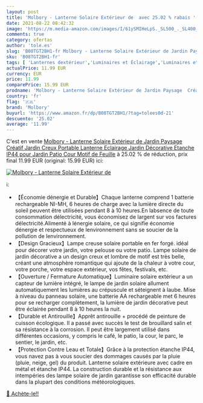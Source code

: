 ```yaml
---
layout: post
title: 'Molbory - Lanterne Solaire Extérieur de  avec 25.02 % rabais '
date: 2021-08-22 08:42:32
image: 'https://m.media-amazon.com/images/I/61ySMIHeLpS._SL500_._SL400_.jpg'
comments: true
category: ofertas
author: 'tole.es'
slug: 'B08TGT2BH1-fr Molbory - Lanterne Solaire Extérieur de Jardin Paysage...'
sku: 'B08TGT2BH1-fr'
tags: [ 'Lanternes dextérieur','Luminaires et Éclairage','Luminaires et éclairage','Luminaires extérieur','molbory', ]
actualPrice: 11.99 EUR
currency: EUR
price: 11.99
comparePrice: 15.99 EUR
prodname: 'Molbory - Lanterne Solaire Extérieur de Jardin Paysage  Créatif Jardin Creux Portable Lanterne Eclairage Jardin Décorative Etanche IP44 pour Jardin Patio Cour Motif de Feuille'
country: 'fr'
flag: '🇫🇷'
brand: 'Molbory'
buyurl: 'https://www.amazon.fr/dp/B08TGT2BH1/?tag=tolees0d-21'
descuento: '25.02'
average: '11.99'
---
```


C'est en vente [Molbory - Lanterne Solaire Extérieur de Jardin Paysage  Créatif Jardin Creux Portable Lanterne Eclairage Jardin Décorative Etanche IP44 pour Jardin Patio Cour Motif de Feuille](https://www.amazon.fr/dp/B08TGT2BH1/?tag=tolees0d-21)  à  25.02 % de réduction, prix final  11.99 EUR (original: 15.99 EUR) ici:

[![Molbory - Lanterne Solaire Extérieur de ](https://m.media-amazon.com/images/I/61ySMIHeLpS._SL500_._SL400_.jpg)](https://www.amazon.fr/dp/B08TGT2BH1/?tag=tolees0d-21)

ℹ️:

- 【Économie dénergie et Durable】Chaque lanterne comprend 1 batterie rechargeable NI-MH, 6 heures de charge avec la lumière directe du soleil peuvent être utilisées pendant 8 à 10 heures.En labsence de toute consommation délectricité, vous économisez de largent sur vos factures délectricité.Alimenté à lénergie solaire, ce qui signifie économie dénergie et respectueux de lenvironnement sans se soucier de la pollution de lenvironnement.
- 【Design Gracieux】Lampe creuse solaire portable en fer forgé. idéal pour décorer votre jardin, votre pelouse ou votre patio. Lampe solaire de jardin décorative a un design creux et lombre de motif est très belle, créant une atmosphère romantique qui ajoute de la chaleur à votre cour, votre porche, votre espace extérieur, vos fêtes, festivals, etc.
- 【Ouverture / Fermature Automatique】Luminaire solaire extérieur a un capteur de lumière intégré, le lampe de jardin solaire allument automatiquement les lumières au crépuscule et séteignent à laube. Mise à niveau du panneau solaire, une batterie AA rechargeable met 6 heures pour se recharger complètement, la lumière de jardin décorative peut être éclairée pendant 8 à 10 heures la nuit.
- 【Durable et Antirouille】Apprêt antirouille + procédé de peinture de cuisson écologique. Il a passé avec succès le test de brouillard salin et sa résistance à la corrosion. Il peut être largement utilisé dans différentes occasions, y compris le café, le patio, la cour, le parc, le sentier, le jardin, etc.
- 【Protection Contre Leau et Totale】Grâce à la protection étanche IP44, vous navez pas à vous soucier des dommages causés par la pluie (pluie, neige, gel) du produit. Lanterne solaire extérieure avec cadre en métal et étanche IP44. La construction durable et la résistance aux intempéries des lampe solaire de jardin garantisse son efficacité durable dans la plupart des conditions météorologiques.

[🛒 Achète-le!!](https://www.amazon.fr/dp/B08TGT2BH1/?tag=tolees0d-21)

